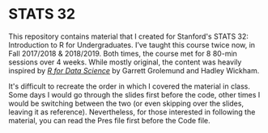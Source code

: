 # STATS 32

This repository contains material that I created for Stanford's STATS 32: Introduction to R for Undergraduates. I’ve taught this course twice now, in Fall 2017/2018 & 2018/2019. Both times, the course met for 8 80-min sessions over 4 weeks. While mostly original, the content was heavily inspired by [*R for Data Science*](http://r4ds.had.co.nz/) by Garrett Grolemund and Hadley Wickham.

It's difficult to recreate the order in which I covered the material in class. Some days I would go through the slides first before the code, other times I would be switching between the two (or even skipping over the slides, leaving it as reference). Nevertheless, for those interested in following the material, you can read the Pres file first before the Code file.  